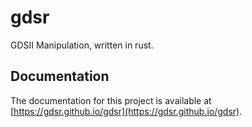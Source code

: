 # gdsr
GDSII Manipulation, written in rust.

## Documentation

The documentation for this project is available at [https://gdsr.github.io/gdsr](https://gdsr.github.io/gdsr).